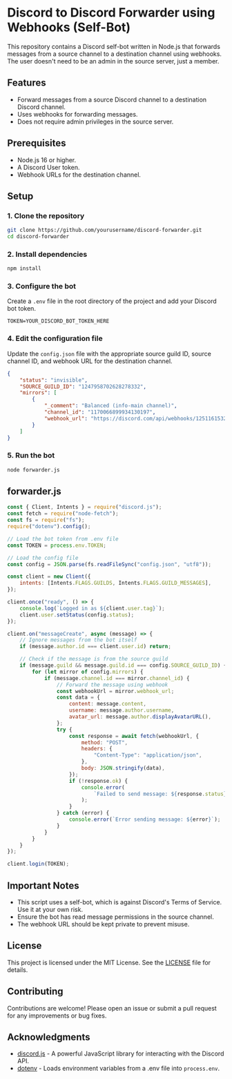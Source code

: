 # Discord to Discord Forwarder using Webhooks (Self-Bot)

This repository contains a Discord self-bot written in Node.js that forwards messages from a source channel to a destination channel using webhooks. The user doesn't need to be an admin in the source server, just a member.

## Features

- Forward messages from a source Discord channel to a destination Discord channel.
- Uses webhooks for forwarding messages.
- Does not require admin privileges in the source server.

## Prerequisites

- Node.js 16 or higher.
- A Discord User token.
- Webhook URLs for the destination channel.

## Setup

### 1. Clone the repository

```sh
git clone https://github.com/yourusername/discord-forwarder.git
cd discord-forwarder
```

### 2. Install dependencies

```sh
npm install
```

### 3. Configure the bot

Create a `.env` file in the root directory of the project and add your Discord bot token.

```env
TOKEN=YOUR_DISCORD_BOT_TOKEN_HERE
```

### 4. Edit the configuration file

Update the `config.json` file with the appropriate source guild ID, source channel ID, and webhook URL for the destination channel.

```json
{
	"status": "invisible",
	"SOURCE_GUILD_ID": "1247958702628278332",
	"mirrors": [
		{
			"_comment": "Balanced (info-main channel)",
			"channel_id": "1170066899934130197",
			"webhook_url": "https://discord.com/api/webhooks/1251161532121878591/05w4GfE_jC_ESTH29zhQkKSb9pdyUXvsq7U36nYGRuo147F7Z2FYL4GbIiOYd7rAkjVR"
		}
	]
}
```

### 5. Run the bot

```sh
node forwarder.js
```

## forwarder.js

```javascript
const { Client, Intents } = require("discord.js");
const fetch = require("node-fetch");
const fs = require("fs");
require("dotenv").config();

// Load the bot token from .env file
const TOKEN = process.env.TOKEN;

// Load the config file
const config = JSON.parse(fs.readFileSync("config.json", "utf8"));

const client = new Client({
	intents: [Intents.FLAGS.GUILDS, Intents.FLAGS.GUILD_MESSAGES],
});

client.once("ready", () => {
	console.log(`Logged in as ${client.user.tag}`);
	client.user.setStatus(config.status);
});

client.on("messageCreate", async (message) => {
	// Ignore messages from the bot itself
	if (message.author.id === client.user.id) return;

	// Check if the message is from the source guild
	if (message.guild && message.guild.id === config.SOURCE_GUILD_ID) {
		for (let mirror of config.mirrors) {
			if (message.channel.id === mirror.channel_id) {
				// Forward the message using webhook
				const webhookUrl = mirror.webhook_url;
				const data = {
					content: message.content,
					username: message.author.username,
					avatar_url: message.author.displayAvatarURL(),
				};
				try {
					const response = await fetch(webhookUrl, {
						method: "POST",
						headers: {
							"Content-Type": "application/json",
						},
						body: JSON.stringify(data),
					});
					if (!response.ok) {
						console.error(
							`Failed to send message: ${response.status} ${response.statusText}`
						);
					}
				} catch (error) {
					console.error(`Error sending message: ${error}`);
				}
			}
		}
	}
});

client.login(TOKEN);
```

## Important Notes

- This script uses a self-bot, which is against Discord's Terms of Service. Use it at your own risk.
- Ensure the bot has read message permissions in the source channel.
- The webhook URL should be kept private to prevent misuse.

## License

This project is licensed under the MIT License. See the [LICENSE](LICENSE) file for details.

## Contributing

Contributions are welcome! Please open an issue or submit a pull request for any improvements or bug fixes.

## Acknowledgments

- [discord.js](https://github.com/discordjs/discord.js) - A powerful JavaScript library for interacting with the Discord API.
- [dotenv](https://github.com/motdotla/dotenv) - Loads environment variables from a .env file into `process.env`.
